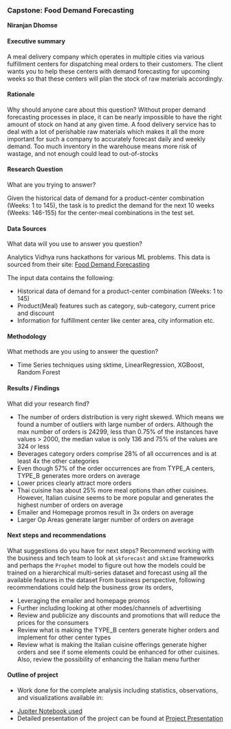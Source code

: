 ### Capstone: Food Demand Forecasting

**Niranjan Dhomse**

#### Executive summary
A meal delivery company which operates in multiple cities via various fulfillment centers for dispatching meal orders to their customers. The client wants you to help these centers with demand forecasting for upcoming weeks so that these centers will plan the stock of raw materials accordingly.

#### Rationale
Why should anyone care about this question?
Without proper demand forecasting processes in place, it can be nearly impossible to have the right amount of stock on hand at any given time.
A food delivery service has to deal with a lot of perishable raw materials which makes it all the more important for such a company to accurately forecast daily and weekly demand.
Too much inventory in the warehouse means more risk of wastage, and not enough could lead to out-of-stocks

#### Research Question
What are you trying to answer?

Given the historical data of demand for a product-center combination (Weeks: 1 to 145), the task is to predict the demand for the next 10 weeks (Weeks: 146-155) for the center-meal combinations in the test set.

#### Data Sources
What data will you use to answer you question?

Analytics Vidhya runs hackathons for various ML problems. This data is sourced from their site: 
[Food Demand Forecasting](https://datahack.analyticsvidhya.com/contest/genpact-machine-learning-hackathon-1/#ProblemStatement) 

The input data contains the following:
* Historical data of demand for a product-center combination (Weeks: 1 to 145)
* Product(Meal) features such as category, sub-category, current price and discount
* Information for fulfillment center like center area, city information etc.

#### Methodology
What methods are you using to answer the question?
* Time Series techniques using sktime, LinearRegression, XGBoost, Random Forest

#### Results / Findings
What did your research find?
* The number of orders distribution is very right skewed. Which means we found a number of outliers with large number of orders. Although the max number of orders is 24299, less than 0.75% of the instances have values > 2000, the median value is only 136 and 75% of the values are 324 or less
* Beverages category orders comprise 28% of all occurrences and is at least 4x the other categories
* Even though 57% of the order occurrences are from TYPE_A centers, TYPE_B generates more orders on average
* Lower prices clearly attract more orders
* Thai cuisine has about 25% more meal options than other cuisines. However, Italian cuisine seems to be more popular and generates the highest number of orders on average
* Emailer and Homepage promos result in 3x orders on average
* Larger Op Areas generate larger number of orders on average


#### Next steps and recommendations
What suggestions do you have for next steps?
Recommend working with the business and tech team to look at `skforecast` and `sktime` frameworks and perhaps the `Prophet` model to figure out how the models could be trained on a hierarchical multi-series dataset and forecast using all the available features in the dataset
From business perspective, following recommendations could help the business grow its orders,
* Leveraging the emailer and homepage promos
* Further including looking at other modes/channels of advertising 
* Review and publicize any discounts and promotions that will reduce the prices for the consumers
* Review what is making the TYPE_B centers generate higher orders and implement for other center types
* Review what is making the Italian cuisine offerings generate higher orders and see if some elements could be enhanced for other cuisines. Also, review the possibility of enhancing the Italian menu further


#### Outline of project
* Work done for the complete analysis including statistics, observations, and visualizations available in:

- [Jupiter Notebook used](https://github.com/ndhomse/food-demand-forecasting/blob/main/notebook/Food-Demand-Forecasting.ipynb)
- Detailed presentation of the project can be found at [Project Presentation](https://github.com/ndhomse/food-demand-forecasting/blob/main/presentation/Food-Demand-Forecasting-Report.pdf)

